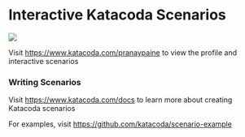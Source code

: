 # Interactive Katacoda Scenarios

[![](http://shields.katacoda.com/katacoda/pranaypaine/count.svg)](https://www.katacoda.com/pranaypaine "Get your profile on Katacoda.com")

Visit https://www.katacoda.com/pranaypaine to view the profile and interactive scenarios

### Writing Scenarios
Visit https://www.katacoda.com/docs to learn more about creating Katacoda scenarios

For examples, visit https://github.com/katacoda/scenario-example
